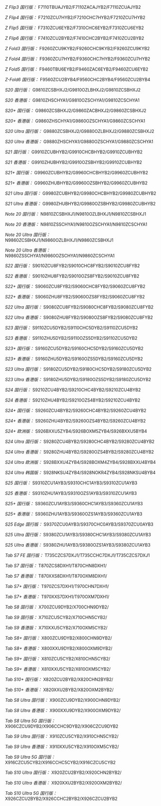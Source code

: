 *Z Flip3 国行版：*
F7110TBUAJYB2/F7110ZACAJYB2/F7110ZCUAJYB2

*Z Flip4 国行版：*
F7210ZCU7HYB2/F7210CHC7HYB2/F7210ZCU7HYB2

*Z Flip5 国行版：*
F7310ZCU6EYB2/F7310CHC6EYB2/F7310ZCU6EYB2

*Z Flip6 国行版：*
F7410ZCU2BYB2/F7410CHC2BYB2/F7410ZCU2BYB2

*Z Fold3 国行版：*
F9260ZCU9KYB2/F9260CHC9KYB2/F9260ZCU9KYB2

*Z Fold4 国行版：*
F9360ZCU7HYB2/F9360CHC7HYB2/F9360ZCU7HYB2

*Z Fold5 国行版：*
F9460TBU6EYB2/F9460ZAC6EYB2/F9460ZCU6EYB2

*Z-Fold6 国行版：*
F9560ZCU2BYB4/F9560CHC2BYB4/F9560ZCU2BYB4

*S20 国行版：*
G9810ZCSBHXJ2/G9810OZLBHXJ2/G9810ZCSBHXJ2

*S20 香港版：*
G9810ZHSCHYA1/G9810OZSCHYA1/G9810ZCSCHYA1

*S20+ 国行版：*
G9860ZCSBHXJ2/G9860ZACBHXJ2/G9860ZCSBHXJ2

*S20+ 香港版：*
G9860ZHSCHYA1/G9860OZSCHYA1/G9860ZCSCHYA1

*S20 Ultra 国行版：*
G9880ZCSBHXJ2/G9880OZLBHXJ2/G9880ZCSBHXJ2

*S20 Ultra 香港版：*
G9880ZHSCHYA1/G9880OZSCHYA1/G9880ZCSCHYA1

*S21 国行版：*
G9910ZCUBHYB2/G9910CHCBHYB2/G9910ZCUBHYB2

*S21 香港版：*
G9910ZHUBHYB2/G9910OZSBHYB2/G9910ZCUBHYB2

*S21+ 国行版：*
G9960ZCUBHYB2/G9960CHCBHYB2/G9960ZCUBHYB2

*S21+ 香港版：*
G9960ZHUBHYB2/G9960OZSBHYB2/G9960ZCUBHYB2

*S21 Ultra 国行版：*
G9980ZCUBHYB2/G9980CHCBHYB2/G9980ZCUBHYB2

*S21 Ultra 香港版：*
G9980ZHUBHYB2/G9980OZSBHYB2/G9980ZCUBHYB2

*Note 20 国行版：*
N9810ZCSBHXJ1/N9810OZLBHXJ1/N9810ZCSBHXJ1

*Note 20 香港版：*
N9810ZSSCHYA1/N9810OZSCHYA1/N9810ZCSCHYA1

*Note 20 Ultra 国行版：*
N9860ZCSBHXJ1/N9860OZLBHXJ1/N9860ZCSBHXJ1

*Note 20 Ultra 香港版：*
N9860ZSSCHYA1/N9860OZSCHYA1/N9860ZCSCHYA1

*S22 国行版：*
S9010ZCU8FYB2/S9010CHC8FYB2/S9010ZCU8FYB2

*S22 香港版：*
S9010ZHU8FYB2/S9010OZS8FYB2/S9010ZCU8FYB2

*S22+ 国行版：*
S9060ZCU8FYB2/S9060CHC8FYB2/S9060ZCU8FYB2

*S22+ 香港版：*
S9060ZHU8FYB2/S9060OZS8FYB2/S9060ZCU8FYB2

*S22 Ultra 国行版：*
S9080ZCU8FYB2/S9080CHC8FYB2/S9080ZCU8FYB2

*S22 Ultra 香港版：*
S9080ZHU8FYB2/S9080OZS8FYB2/S9080ZCU8FYB2

*S23 国行版：*
S9110ZCU5DYB2/S9110CHC5DYB2/S9110ZCU5DYB2

*S23 香港版：*
S9110ZHU5DYB2/S9110OZS5DYB2/S9110ZCU5DYB2

*S23+ 国行版：*
S9160ZCU5DYB2/S9160CHC5DYB2/S9160ZCU5DYB2

*S23+ 香港版：*
S9160ZHU5DYB2/S9160OZS5DYB2/S9160ZCU5DYB2

*S23 Ultra 国行版：*
S9180ZCU5DYB2/S9180CHC5DYB2/S9180ZCU5DYB2

*S23 Ultra 香港版：*
S9180ZHU5DYB2/S9180OZS5DYB2/S9180ZCU5DYB2

*S24 国行版：*
S9210ZCU4BYB2/S9210CHC4BYB2/S9210ZCU4BYB2

*S24 香港版：*
S9210ZHU4BYB2/S9210OZS4BYB2/S9210ZCU4BYB2

*S24+ 国行版：*
S9260ZCU4BYB2/S9260CHC4BYB2/S9260ZCU4BYB2

*S24+ 香港版：*
S9260ZHU4BYB2/S9260OZS4BYB2/S9260ZCU4BYB2

*S24+ 欧洲版：*
S926BXXU5ZYB4/S926BOXM5ZYB4/S926BXXU5BYB4

*S24 Ultra 国行版：*
S9280ZCU4BYB2/S9280CHC4BYB2/S9280ZCU4BYB2

*S24 Ultra 香港版：*
S9280ZHU4BYB2/S9280OZS4BYB2/S9280ZCU4BYB2

*S24 Ultra 欧洲版：*
S928BXXU4ZYB4/S928BOXM4ZYB4/S928BXXU4BYB4

*S24 Ultra 韩国版：*
S928NKSU4ZYB4/S928NOKR4ZYB4/S928NKSU4BYB4

*S25 国行版：*
S9310ZCU1AYB3/S9310CHC1AYB3/S9310ZCU1AYB3

*S25 香港版：*
S9310ZHU1AYB3/S9310OZS1AYB3/S9310ZCU1AYB3

*S25+ 国行版：*
S9360ZCU1AYB3/S9360CHC1AYB3/S9360ZCU1AYB3

*S25+ 香港版：*
S9360ZHU1AYB3/S9360OZS1AYB3/S9360ZCU1AYB3

*S25 Edge 国行版：*
S9370ZCU0AYB3/S9370CHC0AYB3/S9370ZCU0AYB3

*S25 Ultra 国行版：*
S9380ZCU1AYB3/S9380CHC1AYB3/S9380ZCU1AYB3

*S25 Ultra 香港版：*
S9380ZHU1AYB3/S9380OZS1AYB3/S9380ZCU1AYB3

*Tab S7 FE 国行版：*
T735CZCS7DXJ1/T735CCHC7DXJ1/T735CZCS7DXJ1

*Tab S7 国行版：*
T870ZCS8DXH1/T870CHN8DXH1/

*Tab S7 香港版：*
T870XXS8DXH1/T870OXM8DXH1/

*Tab S7+ 国行版：*
T970ZCS7DXH1/T970CHN7DXH1/

*Tab S7+ 香港版：*
T970XXS7DXH1/T970OXM7DXH1/

*Tab S8 国行版：*
X700ZCU9DYB2/X700CHN9DYB2/

*Tab S9  国行版：*
X710ZCU5CYB2/X710CHN5CYB2/

*Tab S9  香港版：*
X710XXU5CYB2/X710OXM5CYB2/

*Tab S8+ 国行版：*
X800ZCU9DYB2/X800CHN9DYB2/

*Tab S8+ 香港版：*
X800XXU9DYB2/X800OXM9DYB2/

*Tab S9+ 国行版：*
X810ZCU5CYB2/X810CHN5CYB2/

*Tab S9+ 香港版：*
X810XXU5CYB2/X810OXM5CYB2/

*Tab S10+ 国行版：*
X820ZCU2BYB2/X820CHN2BYB2/

*Tab S10+ 香港版：*
X820XXU2BYB2/X820OXM2BYB2/

*Tab S8 Ultra 国行版：*
X900ZCU9DYB2/X900CHN9DYB2/

*Tab S8 Ultra 香港版：*
X900XXU9DYB2/X900OXM9DYB2/

*Tab S8 Ultra 5G 国行版：*
X906CZCU9DYB2/X906CCHC9DYB2/X906CZCU9DYB2

*Tab S9 Ultra 国行版：*
X910ZCU5CYB2/X910CHN5CYB2/

*Tab S9 Ultra 香港版：*
X910XXU5CYB2/X910OXM5CYB2/

*Tab S9 Ultra 5G 国行版：*
X916CZCU5CYB2/X916CCHC5CYB2/X916CZCU5CYB2

*Tab S10 Ultra 国行版：*
X920ZCU2BYB2/X920CHN2BYB2/

*Tab S10 Ultra 香港版：*
X920XXU2BYB2/X920OXM2BYB2/

*Tab S10 Ultra 5G 国行版：*
X926CZCU2BYB2/X926CCHC2BYB2/X926CZCU2BYB2

